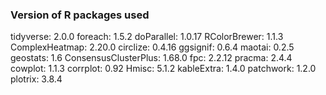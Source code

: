 
### Version of R packages used
tidyverse: 2.0.0
foreach: 1.5.2
doParallel: 1.0.17
RColorBrewer: 1.1.3
ComplexHeatmap: 2.20.0
circlize: 0.4.16
ggsignif: 0.6.4
maotai: 0.2.5
geostats: 1.6
ConsensusClusterPlus: 1.68.0
fpc: 2.2.12
pracma: 2.4.4
cowplot: 1.1.3
corrplot: 0.92
Hmisc: 5.1.2
kableExtra: 1.4.0
patchwork: 1.2.0
plotrix: 3.8.4
